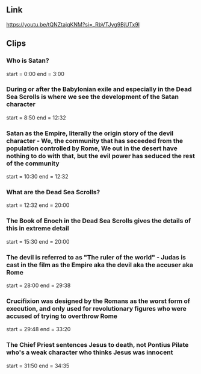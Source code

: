 ## Link
https://youtu.be/tQNZtajqKNM?si=_RbVTJyg9BjUTx9l

## Clips

### Who is Satan?
start = 0:00
end = 3:00

### During or after the Babylonian exile and especially in the Dead Sea Scrolls is where we see the development of the Satan character
start = 8:50
end = 12:32

### Satan as the Empire, literally the origin story of the devil character - We, the community that has seceeded from the population controlled by Rome, We out in the desert have nothing to do with that, but the evil power has seduced the rest of the community
start = 10:30
end = 12:32

### What are the Dead Sea Scrolls?
start = 12:32
end = 20:00

### The Book of Enoch in the Dead Sea Scrolls gives the details of this in extreme detail
start = 15:30
end = 20:00

### The devil is referred to as "The ruler of the world" - Judas is cast in the film as the Empire aka the devil aka the accuser aka Rome
start = 28:00
end = 29:38

### Crucifixion was designed by the Romans as the worst form of execution, and only used for revolutionary figures who were accused of trying to overthrow Rome
start = 29:48
end = 33:20

### The Chief Priest sentences Jesus to death, not Pontius Pilate who's a weak character who thinks Jesus was innocent
start = 31:50
end = 34:35
